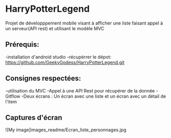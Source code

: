 # HarryPotterLegend
Projet de développpement mobile visant à afficher une liste faisant appel à un serveur(API rest) et utilisant le modèle MVC

## Prérequis:
-installation d'android studio
-récupérrer le dépot: https://github.com/GeekyGodess/HarryPotterLegend.git

## Consignes respectées:
-utilisation du MVC
-Appel à une API Rest pour récupérer de la donnée
-Gitflow
-Deux écrans : Un écran avec une liste et un écran avec un détail de l'item

## Captures d'écran

![My image]images_readme/Ecran_liste_personnages.jpg
